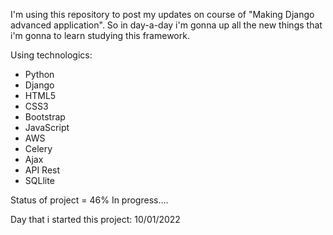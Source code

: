 I'm using this repository to post my updates on course of "Making Django advanced application".
So in day-a-day i'm gonna up all the new things that i'm gonna to learn studying this framework.


Using technologics:
- Python
- Django
- HTML5
- CSS3
- Bootstrap
- JavaScript
- AWS
- Celery
- Ajax
- API Rest
- SQLlite


Status of project = 46%
In progress....

Day that i started this project:  10/01/2022

